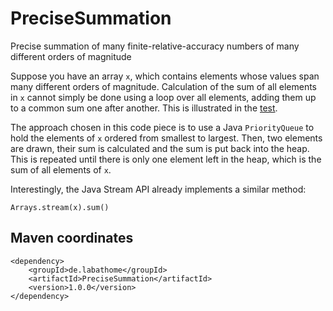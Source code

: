 # PreciseSummation
Precise summation of many finite-relative-accuracy numbers of many different orders of magnitude

Suppose you have an array `x`, which contains elements whose values span many different orders of magnitude.
Calculation of the sum of all elements in `x` cannot simply be done using a loop over all elements,
adding them up to a common sum one after another.
This is illustrated in the [test](https://github.com/jonathanschilling/PreciseSummation/blob/master/src/test/java/de/labathome/TestPreciseSummation.java).

The approach chosen in this code piece is to use a Java `PriorityQueue` to hold the elements of `x` ordered from smallest to largest.
Then, two elements are drawn, their sum is calculated and the sum is put back into the heap. This is repeated until there is only one element left
in the heap, which is the sum of all elements of `x`.

Interestingly, the Java Stream API already implements a similar method:
```
Arrays.stream(x).sum()
```

## Maven coordinates
```
<dependency>
	<groupId>de.labathome</groupId>
	<artifactId>PreciseSummation</artifactId>
	<version>1.0.0</version>
</dependency>
```